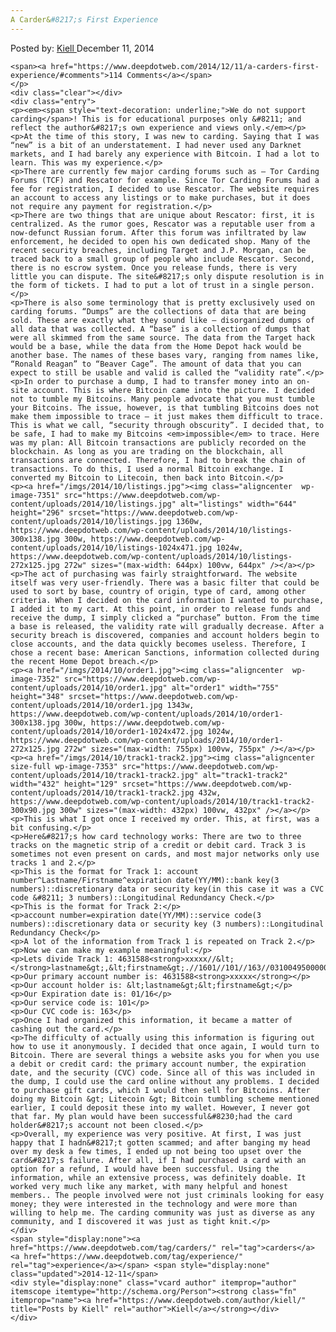 ```yaml
---
A Carder&#8217;s First Experience
---
```

<article class="post-listing post-7350 post type-post status-publish format-standard has-post-thumbnail hentry category-deepdot-news tag-carders tag-experience">
    <div class="post-inner">
        <span>Posted by: <a href="https://www.deepdotweb.com/author/kiell/" title="">Kiell </a></span>
    <span>December 11, 2014</span>
    
    <span><a href="https://www.deepdotweb.com/2014/12/11/a-carders-first-experience/#comments">114 Comments</a></span>
    </p>
    <div class="clear"></div>
    <div class="entry">
    <p><em><span style="text-decoration: underline;">We do not support carding</span>! This is for educational purposes only &#8211; and reflect the author&#8217;s own experience and views only.</em></p>
    <p>At the time of this story, I was new to carding. Saying that I was “new” is a bit of an understatement. I had never used any Darknet markets, and I had barely any experience with Bitcoin. I had a lot to learn. This was my experience.</p>
    <p>There are currently few major carding forums such as – Tor Carding Forums (TCF) and Rescator for example. Since Tor Carding Forums had a fee for registration, I decided to use Rescator. The website requires an account to access any listings or to make purchases, but it does not require any payment for registration.</p>
    <p>There are two things that are unique about Rescator: first, it is centralized. As the rumor goes, Rescator was a reputable user from a now-defunct Russian forum. After this forum was infiltrated by law enforcement, he decided to open his own dedicated shop. Many of the recent security breaches, including Target and J.P. Morgan, can be traced back to a small group of people who include Rescator. Second, there is no escrow system. Once you release funds, there is very little you can dispute. The site&#8217;s only dispute resolution is in the form of tickets. I had to put a lot of trust in a single person.</p>
    <p>There is also some terminology that is pretty exclusively used on carding forums. “Dumps” are the collections of data that are being sold. These are exactly what they sound like – disorganized dumps of all data that was collected. A “base” is a collection of dumps that were all skimmed from the same source. The data from the Target hack would be a base, while the data from the Home Depot hack would be another base. The names of these bases vary, ranging from names like, “Ronald Reagan” to “Beaver Cage”. The amount of data that you can expect to still be usable and valid is called the “validity rate”.</p>
    <p>In order to purchase a dump, I had to transfer money into an on-site account. This is where Bitcoin came into the picture. I decided not to tumble my Bitcoins. Many people advocate that you must tumble your Bitcoins. The issue, however, is that tumbling Bitcoins does not make them impossible to trace – it just makes them difficult to trace. This is what we call, “security through obscurity”. I decided that, to be safe, I had to make my Bitcoins <em>impossible</em> to trace. Here was my plan: All Bitcoin transactions are publicly recorded on the blockchain. As long as you are trading on the blockchain, all transactions are connected. Therefore, I had to break the chain of transactions. To do this, I used a normal Bitcoin exchange. I converted my Bitcoin to Litecoin, then back into Bitcoin.</p>
    <p><a href="/imgs/2014/10/listings.jpg"><img class="aligncenter  wp-image-7351" src="https://www.deepdotweb.com/wp-content/uploads/2014/10/listings.jpg" alt="listings" width="644" height="296" srcset="https://www.deepdotweb.com/wp-content/uploads/2014/10/listings.jpg 1360w, https://www.deepdotweb.com/wp-content/uploads/2014/10/listings-300x138.jpg 300w, https://www.deepdotweb.com/wp-content/uploads/2014/10/listings-1024x471.jpg 1024w, https://www.deepdotweb.com/wp-content/uploads/2014/10/listings-272x125.jpg 272w" sizes="(max-width: 644px) 100vw, 644px" /></a></p>
    <p>The act of purchasing was fairly straightforward. The website itself was very user-friendly. There was a basic filter that could be used to sort by base, country of origin, type of card, among other criteria. When I decided on the card information I wanted to purchase, I added it to my cart. At this point, in order to release funds and receive the dump, I simply clicked a “purchase” button. From the time a base is released, the validity rate will gradually decrease. After a security breach is discovered, companies and account holders begin to close accounts, and the data quickly becomes useless. Therefore, I chose a recent base: American Sanctions, information collected during the recent Home Depot breach.</p>
    <p><a href="/imgs/2014/10/order1.jpg"><img class="aligncenter  wp-image-7352" src="https://www.deepdotweb.com/wp-content/uploads/2014/10/order1.jpg" alt="order1" width="755" height="348" srcset="https://www.deepdotweb.com/wp-content/uploads/2014/10/order1.jpg 1343w, https://www.deepdotweb.com/wp-content/uploads/2014/10/order1-300x138.jpg 300w, https://www.deepdotweb.com/wp-content/uploads/2014/10/order1-1024x472.jpg 1024w, https://www.deepdotweb.com/wp-content/uploads/2014/10/order1-272x125.jpg 272w" sizes="(max-width: 755px) 100vw, 755px" /></a></p>
    <p><a href="/imgs/2014/10/track1-track2.jpg"><img class="aligncenter size-full wp-image-7353" src="https://www.deepdotweb.com/wp-content/uploads/2014/10/track1-track2.jpg" alt="track1-track2" width="432" height="129" srcset="https://www.deepdotweb.com/wp-content/uploads/2014/10/track1-track2.jpg 432w, https://www.deepdotweb.com/wp-content/uploads/2014/10/track1-track2-300x90.jpg 300w" sizes="(max-width: 432px) 100vw, 432px" /></a></p>
    <p>This is what I got once I received my order. This, at first, was a bit confusing.</p>
    <p>Here&#8217;s how card technology works: There are two to three tracks on the magnetic strip of a credit or debit card. Track 3 is sometimes not even present on cards, and most major networks only use tracks 1 and 2.</p>
    <p>This is the format for Track 1: account number^Lastname/Firstname^expiration date(YY/MM)::bank key(3 numbers)::discretionary data or security key(in this case it was a CVC code &#8211; 3 numbers)::Longitudinal Redundancy Check.</p>
    <p>This is the format for Track 2:</p>
    <p>account number=expiration date(YY/MM)::service code(3 numbers)::discretionary data or security key (3 numbers)::Longitudinal Redundancy Check</p>
    <p>A lot of the information from Track 1 is repeated on Track 2.</p>
    <p>Now we can make my example meaningful:</p>
    <p>Lets divide Track 1: 4631588<strong>xxxxx//&lt;</strong>lastname&gt;,&lt;firstname&gt;.//1601//101//163//03100495000000</p>
    <p>Our primary account number is: 4631588<strong>xxxxx</strong></p>
    <p>Our account holder is: &lt;lastname&gt;&lt;firstname&gt;</p>
    <p>Our Expiration date is: 01/16</p>
    <p>Our service code is: 101</p>
    <p>Our CVC code is: 163</p>
    <p>Once I had organized this information, it became a matter of cashing out the card.</p>
    <p>The difficulty of actually using this information is figuring out how to use it anonymously. I decided that once again, I would turn to Bitcoin. There are several things a website asks you for when you use a debit or credit card: the primary account number, the expiration date, and the security (CVC) code. Since all of this was included in the dump, I could use the card online without any problems. I decided to purchase gift cards, which I would then sell for Bitcoins. After doing my Bitcoin &gt; Litecoin &gt; Bitcoin tumbling scheme mentioned earlier, I could deposit these into my wallet. However, I never got that far. My plan would have been successful&#8230;had the card holder&#8217;s account not been closed.</p>
    <p>Overall, my experience was very positive. At first, I was just happy that I hadn&#8217;t gotten scammed; and after banging my head over my desk a few times, I ended up not being too upset over the card&#8217;s failure. After all, if I had purchased a card with an option for a refund, I would have been successful. Using the information, while an extensive process, was definitely doable. It worked very much like any market, with many helpful and honest members.. The people involved were not just criminals looking for easy money; they were interested in the technology and were more than willing to help me. The carding community was just as diverse as any community, and I discovered it was just as tight knit.</p>
    </div>
    <span style="display:none"><a href="https://www.deepdotweb.com/tag/carders/" rel="tag">carders</a> <a href="https://www.deepdotweb.com/tag/experience/" rel="tag">experience</a></span> <span style="display:none" class="updated">2014-12-11</span>
    <div style="display:none" class="vcard author" itemprop="author" itemscope itemtype="http://schema.org/Person"><strong class="fn" itemprop="name"><a href="https://www.deepdotweb.com/author/kiell/" title="Posts by Kiell" rel="author">Kiell</a></strong></div>
    </div>
</article>

